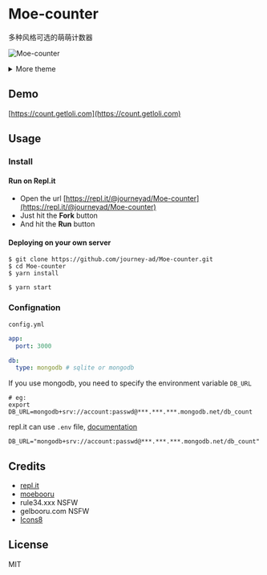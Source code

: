 # Moe-counter

多种风格可选的萌萌计数器

![Moe-counter](https://count.getloli.com/get/@Moe-counter.github)

<details>
<summary>More theme</summary>

##### moebooru
![moebooru](https://count.getloli.com/get/@demo?theme=moebooru)

##### rule34
![Rule34](https://count.getloli.com/get/@demo?theme=rule34)

##### gelbooru
![Gelbooru](https://count.getloli.com/get/@demo?theme=gelbooru)</details>

## Demo
[https://count.getloli.com](https://count.getloli.com)

## Usage

### Install

#### Run on Repl.it

- Open the url [https://repl.it/@journeyad/Moe-counter](https://repl.it/@journeyad/Moe-counter)
- Just hit the **Fork** button
- And hit the **Run** button

#### Deploying on your own server

```shell
$ git clone https://github.com/journey-ad/Moe-counter.git
$ cd Moe-counter
$ yarn install

$ yarn start
```

### Confignation

`config.yml`

```yaml
app:
  port: 3000

db:
  type: mongodb # sqlite or mongodb
```

If you use mongodb, you need to specify the environment variable `DB_URL`

```shell
# eg:
export DB_URL=mongodb+srv://account:passwd@***.***.***.mongodb.net/db_count
```

repl.it can use `.env` file, [documentation](https://docs.repl.it/repls/secret-keys)

```
DB_URL="mongodb+srv://account:passwd@***.***.***.mongodb.net/db_count"
```

## Credits

*   [repl.it](https://repl.it/)
*   [moebooru](https://github.com/moebooru/moebooru)
*   rule34.xxx NSFW
*   gelbooru.com NSFW
*   [Icons8](https://icons8.com/icons/set/star)

## License

MIT